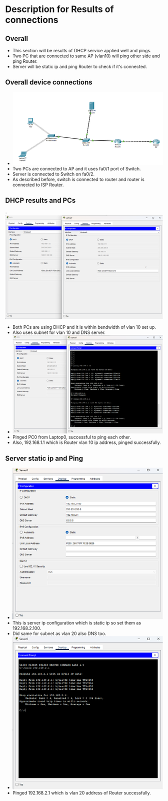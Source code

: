 # Description for Results of connections

## Overall 
- This section will be results of DHCP service applied well and pings.
- Two PC that are connected to same AP (vlan10) will ping other side and ping Router.
- Server will be static ip and ping Router to check if it's connected. 

## Overall device connections
- ![alt text](<Overall Connection-1.png>)
- Two PCs are connected to AP and it uses fa0/1 port of Switch.
- Server is connected to Switch on fa0/2.
- As described before, switch is connected to router and router is connected to ISP Router. 

## DHCP results and PCs 
-![alt text](<DHCP results-1.png>)
- Both PCs are using DHCP and it is within bendwidth of vlan 10 set up.
- Also uses subnet for vlan 10 and DNS server. 
- ![alt text](<ping results-1.png>)
- Pinged PC0 from Laptop0, successful to ping each other. 
- Also, 192.168.1.1 which is Router vlan 10 ip address, pinged successfully. 

## Server static ip and Ping
- ![alt text](<Server Setup-1.png>)
- This is server ip configuration which is static ip so set them as 192.168.2.100.
- Did same for subnet as vlan 20 also DNS too.
- ![alt text](<Server Ping result-1.png>)
- Pinged 192.168.2.1 which is vlan 20 address of Router successfully.